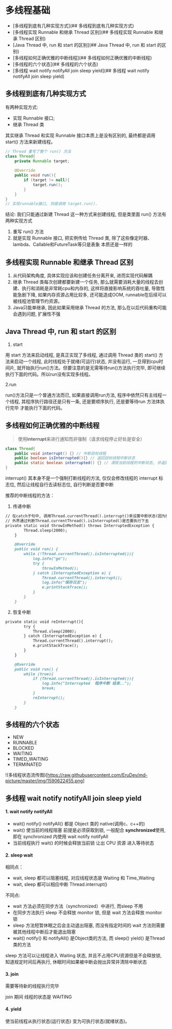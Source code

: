 # 多线程基础

* [多线程到底有几种实现方式](## 多线程到底有几种实现方式)
* [多线程实现 Runnable 和继承 Thread 区别](## 多线程实现 Runnable 和继承 Thread 区别)
* [Java Thread 中, run 和 start 的区别](## Java Thread 中, run 和 start 的区别)
* [多线程如何正确优雅的中断线程](## 多线程如何正确优雅的中断线程)
* [多线程的六个状态](## 多线程的六个状态)
* [多线程 wait notify notifyAll join sleep yield](## 多线程 wait notify notifyAll join sleep yield)

## 多线程到底有几种实现方式

有两种实现方式:

- 实现 Runnable 接口;
- 继承 Thread 类

其实继承 Thread 和实现 Runnable 接口本质上是没有区别的, 最终都是调用 start() 方法来新建线程。

```java
// Thread 重写了整个 run() 方法
class Thread{
    private Runnable target;
    
    @Override
    public void run(){
        if (target != null){
            target.run();
        }
    }
}
// 实现runnable接口, 则是调用 target.run().
```

结论: 我们只能通过新建 Thread 这一种方式来创建线程, 但是类里面 run() 方法有两种实现方式
1. 重写 run() 方法
2. 就是实现 Runnable 接口, 把实例传给 Thread 类, 除了这些像定时器、lambda、Callable和FutureTask等只是表象 本质还是一样的

## 多线程实现 Runnable 和继承 Thread 区别

1. 从代码架构角度, 具体实现应该和创建任务分离开来, 进而实现代码解耦
2. 继承 Thread 类每次创建都要新建一个任务, 那么就需要消耗大量的线程去创建、执行和消耗是非常耗cpu和内存的, 这样将直接影响系统的吞吐量, 
导致性能急剧下降, 如果内存资源占用比较多, 还可能造成OOM, runnable在后续可以被线程池管理节约资源。
3. Java只能单继承, 因此如果采用继承 Thread 的方法, 那么在以后代码重构可能会遇到问题, 扩展性不强

## Java Thread 中, run 和 start 的区别

1. start

用 start 方法来启动线程, 是真正实现了多线程, 通过调用 Thread 类的 start() 方法来启动一个线程, 此时线程处于就绪(可运行)状态, 并没有运行,
一旦得到cpu时间片, 就开始执行run()方法。但要注意的是无需等待run()方法执行完毕, 即可继续执行下面的代码。所以run没有实现多线程。

2.run

run()方法只是一个普通方法而已, 如果直接调用run方法, 程序中依然只有主线程一个线程, 其程序执行路径还是只有一条, 还是要顺序执行, 还是要等待run
方法体执行完毕 才能执行下面的代码。

## 多线程如何正确优雅的中断线程

>使用**interrupt**来进行通知而非强制（请求线程停止好处是安全）

```java
class Thread{
    public void interrupt() {} // 中断目标线程
    public boolean isInterrupted(){} // 返回目标线程中断状态
    public static boolean interrupted() {} // 清除当前线程的中断状态, 并返回它之前的值
}
```

interrupt() 其本身不是一个强制打断线程的方法, 仅仅会修改线程的 interrupt 标志位, 然后让线程自行去读标志位, 自行判断是否要中断

推荐的中断线程的方法：

1. 传递中断
```markdown
// 在catch子句中, 调用Thread.currentThread().interrupt()来设置中断状态(因为抛出异常后中断状态被清除)
// 外界通过判断Thread.currentThread().isInterrupted()是否要执行下去
private static void throwInMethod() throws InterruptedException {
        Thread.sleep(2000);
    }

    @Override
    public void run() {
        while (!Thread.currentThread().isInterrupted()){
            log.info("go");
            try {
                throwInMethod();
            } catch (InterruptedException e) {
                Thread.currentThread().interrupt();
                log.info("保存日志");
                e.printStackTrace();
            }
        }
    }
```
    
2. 恢复中断
```markdown
private static void reInterrupt(){
        try {
            Thread.sleep(2000);
        } catch (InterruptedException e) {
            Thread.currentThread().interrupt();
            e.printStackTrace();
        }
    }

    @Override
    public void run() {
        while (true){
            if (Thread.currentThread().isInterrupted()){
                log.info("Interrupted  程序中断 结束..");
                break;
            }
            reInterrupt();
        }
    }
```

## 多线程的六个状态

- NEW
- RUNNABLE
- BLOCKED
- WAITING
- TIMED_WAITING
- TERMINATED

!(多线程状态流传图)[https://raw.githubusercontent.com/EruDev/md-picture/master/img/1590622455.png]

## 多线程 wait notify notifyAll join sleep yield

#### 1. wait notify notifyAll

- wait() notify() notifyAll() 都是 Object 类的 native(调用c、c++的)
- wait() 使当前的线程阻塞 前提是必须获取到锁, 一般配合 **synchronized**使用, 即在 synchronized 内使用 wait notify notifyAll
- 当前线程执行 wait() 的时候会释放当前锁 让出 CPU 资源 进入等待状态

#### 2. sleep wait

相同点：
- wait, sleep 都可以阻塞线程, 对应线程状态是 Waiting 和 Time_Waiting
- wait, sleep 都可以相应中断 Thread.interrupt()

不同点:
- wait 方法必须在同步方法（synchronized）中进行, 而sleep 不用
- 在同步方法执行 sleep 不会释放 monitor 锁, 但是 wait 方法会释放 monitor 锁
- sleep 方法短暂休眠之后会主动退出阻塞, 而没有指定时间的 wait 方法则需要被其他线程中断后才能退出阻塞
- wait() notify() 和 notifyAll() 是Object类的方法, 而 sleep() yield() 是Thread类的方法

sleep 方法可以让线程进入 Waiting 状态, 并且不占用CPU资源但是不会释放锁, 知道规定时间后再执行, 休眠时间如果被中断会抛出异常并清除中断状态

#### 3. join 

需要等待新的线程执行完毕

join 期间 线程的状态是 WAITING

#### 4. yield

使当前线程从执行状态(运行状态) 变为可执行状态(就绪状态)。